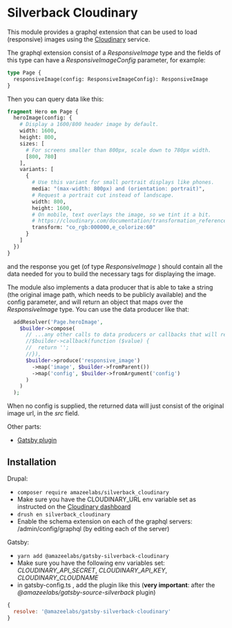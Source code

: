 # Silverback Cloudinary

This module provides a graphql extension that can be used to load (responsive) images using the [Cloudinary](https://cloudinary.com/) service.

The graphql extension consist of a _ResponsiveImage_ type and the fields of this type can have a _ResponsiveImageConfig_ parameter, for example:

```graphql
type Page {
  responsiveImage(config: ResponsiveImageConfig): ResponsiveImage
}
```

Then you can query data like this:
```graphql
fragment Hero on Page {
  heroImage(config: {
    # Display a 1600/800 header image by default.
    width: 1600,
    height: 800,
    sizes: [
      # For screens smaller than 800px, scale down to 780px width.
      [800, 780]
    ],
    variants: [
      {
        # Use this variant for small portrait displays like phones.
        media: "(max-width: 800px) and (orientation: portrait)",
        # Request a portrait cut instead of landscape.
        width: 800,
        height: 1600,
        # On mobile, text overlays the image, so we tint it a bit.
        # https://cloudinary.com/documentation/transformation_reference
        transform: "co_rgb:000000,e_colorize:60"
      }
    ]
  })
}
```
and the response you get (of type _ResponsiveImage_ ) should contain all the data needed for you to build the necessary tags for displaying the image.

The module also implements a data producer that is able to take a string (the original image path, which needs to be publicly available) and the config parameter, and will return an object that maps over the _ResponsiveImage_ type. You can use the data producer like that:
```php
  addResolver('Page.heroImage',
    $builder->compose(
      // ...any other calls to data producers or callbacks that will return a string (image url), for example:
      //$builder->callback(function ($value) {
      //  return '';
      //}),
      $builder->produce('responsive_image')
        ->map('image', $builder->fromParent())
        ->map('config', $builder->fromArgument('config')
      )
    )
  );
```

When no config is supplied, the returned data will just consist of the original image url, in the _src_ field.

Other parts:

- [Gatsby plugin](../../../npm/@amazeelabs/gatsby-silverback-cloudinary)

## Installation

Drupal:

- `composer require amazeelabs/silverback_cloudinary`
- Make sure you have the CLOUDINARY_URL env variable set as instructed on the [Cloudinary dashboard](https://console.cloudinary.com/console)
- `drush en silverback_cloudinary`
- Enable the schema extension on each of the graphql servers: /admin/config/graphql (by editing each of the server)

Gatsby:
- `yarn add @amazeelabs/gatsby-silverback-cloudinary`
- Make sure you have the following env variables set: _CLOUDINARY_API_SECRET_, _CLOUDINARY_API_KEY_, _CLOUDINARY_CLOUDNAME_
- in gatsby-config.ts , add the plugin like this (**very important**: after the _@amazeelabs/gatsby-source-silverback_ plugin)
```javascript
{
  resolve: '@amazeelabs/gatsby-silverback-cloudinary'
}
```
